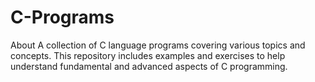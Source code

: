 # C-Programs
About A collection of C language programs covering various topics and concepts. This repository includes examples and exercises to help understand fundamental and advanced aspects of C programming.
